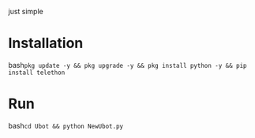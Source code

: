 just simple
# Installation
bash```pkg update -y && pkg upgrade -y && pkg install python -y && pip install telethon```

# Run
bash```cd Ubot && python NewUbot.py```
